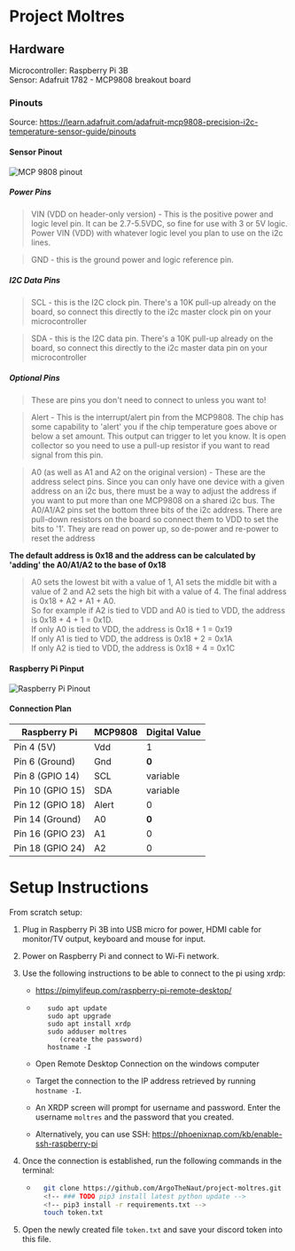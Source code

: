 # Project Moltres

## Hardware

Microcontroller: Raspberry Pi 3B  
Sensor: Adafruit 1782 - MCP9808 breakout board

### Pinouts

Source: https://learn.adafruit.com/adafruit-mcp9808-precision-i2c-temperature-sensor-guide/pinouts

#### Sensor Pinout

![MCP 9808 pinout](https://cdn-learn.adafruit.com/assets/assets/000/015/726/large1024/adafruit_products_2.png?1396474366)

##### Power Pins

> VIN (VDD on header-only version) - This is the positive power and logic level pin. It can be 2.7-5.5VDC, so fine for use with 3 or 5V logic. Power VIN (VDD) with whatever logic level you plan to use on the i2c lines.

> GND - this is the ground power and logic reference pin.

##### I2C Data Pins

> SCL - this is the I2C clock pin. There's a 10K pull-up already on the board, so connect this directly to the i2c master clock pin on your microcontroller

> SDA - this is the I2C data pin. There's a 10K pull-up already on the board, so connect this directly to the i2c master data pin on your microcontroller

##### Optional Pins

> These are pins you don't need to connect to unless you want to!

> Alert - This is the interrupt/alert pin from the MCP9808. The chip has some capability to 'alert' you if the chip temperature goes above or below a set amount. This output can trigger to let you know. It is open collector so you need to use a pull-up resistor if you want to read signal from this pin.

> A0 (as well as A1 and A2 on the original version) - These are the address select pins. Since you can only have one device with a given address on an i2c bus, there must be a way to adjust the address if you want to put more than one MCP9808 on a shared i2c bus. The A0/A1/A2 pins set the bottom three bits of the i2c address. There are pull-down resistors on the board so connect them to VDD to set the bits to '1'. They are read on power up, so de-power and re-power to reset the address

**The default address is 0x18 and the address can be calculated by 'adding' the A0/A1/A2 to the base of 0x18**

> A0 sets the lowest bit with a value of 1, A1 sets the middle bit with a value of 2 and A2 sets the high bit with a value of 4. The final address is 0x18 + A2 + A1 + A0.  
> So for example if A2 is tied to VDD and A0 is tied to VDD, the address is 0x18 + 4 + 1 = 0x1D.  
> If only A0 is tied to VDD, the address is 0x18 + 1 = 0x19  
> If only A1 is tied to VDD, the address is 0x18 + 2 = 0x1A  
> If only A2 is tied to VDD, the address is 0x18 + 4 = 0x1C

#### Raspberry Pi Pinput

![Raspberry Pi Pinout](https://media.discordapp.net/attachments/1140663336996974623/1140663731022475304/image0.jpg)

#### Connection Plan

| Raspberry Pi     | MCP9808 | Digital Value |
| ---------------- | ------- | ------------- |
| Pin 4 (5V)       | Vdd     | 1             |
| Pin 6 (Ground)   | Gnd     | **0**         |
| Pin 8 (GPIO 14)  | SCL     | variable      |
| Pin 10 (GPIO 15) | SDA     | variable      |
| Pin 12 (GPIO 18) | Alert   | 0             |
| Pin 14 (Ground)  | A0      | **0**         |
| Pin 16 (GPIO 23) | A1      | 0             |
| Pin 18 (GPIO 24) | A2      | 0             |

# Setup Instructions

From scratch setup:

1. Plug in Raspberry Pi 3B into USB micro for power, HDMI cable for monitor/TV output, keyboard and mouse for input.
1. Power on Raspberry Pi and connect to Wi-Fi network.
1. Use the following instructions to be able to connect to the pi using xrdp:

   - https://pimylifeup.com/raspberry-pi-remote-desktop/
   - ```
        sudo apt update
        sudo apt upgrade
        sudo apt install xrdp
        sudo adduser moltres
           (create the password)
        hostname -I
     ```
   - Open Remote Desktop Connection on the windows computer
   - Target the connection to the IP address retrieved by running `hostname -I`.
   - An XRDP screen will prompt for username and password. Enter the username `moltres` and the password that you created.

   - Alternatively, you can use SSH: https://phoenixnap.com/kb/enable-ssh-raspberry-pi

1. Once the connection is established, run the following commands in the terminal:
   - ```bash
       git clone https://github.com/ArgoTheNaut/project-moltres.git
       <!-- ### TODO pip3 install latest python update -->
       <!-- pip3 install -r requirements.txt -->
       touch token.txt
     ```
1. Open the newly created file `token.txt` and save your discord token into this file.

<!-- 1. Install the latest version of Python by following the following instructions:
   https://raspberrytips.com/install-latest-python-raspberry-pi/

   - Download the following archive on the Pi:

     ```bash
     wget https://www.python.org/ftp/python/3.11.4/Python-3.11.4.tgz
     ```

   - Extract the files:

     ```bash
     tar -zxvf Python-3.11.4.tgz
     ```

   - Move into the extracted archive
     ```bash
     cd Python-3.11.4
     ```
   - Run configuration:

     ```bash
     ./configure --enable-optimizations
     ```

   - Make the created build:
     ```bash
     sudo make altinstall
     ```

1. Update OpenSSL to ensure that communication with python library imports works:
   https://linuxhint.com/update-open-ssl-raspberry-pi/ (Awais Khan)

   1. ```bash
      sudo apt install build-essential zlib1g-dev checkinstall -y
      ```
   1. Get the latest version link from here to use in the next step: https://www.openssl.org/source/
   1. ```bash
      sudo wget https://www.openssl.org/source/openssl-3.1.2.tar.gz
      sudo tar -xf openssl-3.1.2.tar.gz
      cd openssl-3.1.2
      sudo ./config --prefix=/usr/local/ssl --openssldir=/usr/local/ssl shared zlib
      sudo make
      sudo make install
      ```

   1. Configure OpenSSL

      ```bash
      cd /etc/ld.so.conf.d/
      sudo nano openssl-3.1.2.conf
      ```

      Add `/usr/local/ssl/lib` to the file.
      Reload the environment with

      ```bash
      sudo ldconfig -v
      ```

   1. Replace the default OpenSSL libraries

      ```bash
      sudo mv /usr/bin/openssl /usr/bin/openssl.BEKUP
      sudo mv /usr/bin/c_rehash /usr/bin/c_rehash.BEKUP
      ```

   1. Edit the environments file

      ```bash
      sudo nano /etc/environment
      ```

      To add the following line:

      ```
      PATH="/usr/local/sbin:/usr/local/bin:/usr/sbin:/usr/bin:/sbin:/bin:/usr/games:/usr/local/games:/usr/local/ssl/bin"
      ```

   1. Reload the environment:

      ```
      source /etc/environment
      ```

   1. Verify that the process worked to install the new version of OpenSSL:
      ```
      openssl version
      ``` -->
